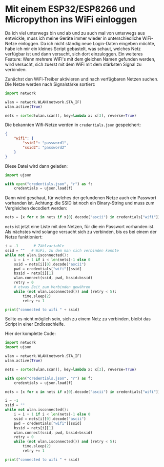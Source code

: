 # Mit einem ESP32/ESP8266 und Micropython ins WiFi einloggen

Da ich viel unterwegs bin und ab und zu auch mal von unterwegs aus entwickle, muss ich meine Geräte immer wieder in unterschiedliche WiFi-Netze einloggen. Da ich nicht ständig neue Login-Daten eingeben möchte, habe ich mir ein kleines Script gebastelt, was schaut, welches Netz verfügbar ist und dann versucht, sich dort einzuloggen. 
Ein weiteres Feature: Wenn mehrere WiFi's mit dem gleichen Namen gefunden werden, wird versucht, sich zuerst mit dem WiFi mit dem stärksten Signal zu verbinden.

Zunächst den WiFi-Treiber aktivieren und nach verfügbaren Netzen suchen. Die Netze werden nach Signalstärke sortiert:
```python
import network

wlan = network.WLAN(network.STA_IF)
wlan.active(True)

nets = sorted(wlan.scan(), key=lambda x: x[3], reverse=True) 
```

Die bekannten Wifi-Netze werden in `credentials.json` gespeichert:
```json
{
    "wifi": {
        "ssid1": "password1",
        "ssid2": "password2"
    }
}
```

Diese Datei wird dann geladen:
```python
import ujson

with open("credentials.json", "r") as f:
    credentials = ujson.load(f)
```

Dann wird geschaut, für welches der gefundenen Netze auch ein Passwort vorhanden ist. Achtung: die SSID ist noch ein Binary-String und muss zum Vergleichen decodiert werden:
```python
nets = [x for x in nets if x[0].decode("ascii") in credentials["wifi"]]  
```

`nets` ist jetzt eine Liste mit den Netzen, für die ein Passwort vorhanden ist. Als nächstes wird solange versucht sich zu verbinden, bis es bei einem der Netze funktioniert:

```python
i = -1       # Zählvariable
ssid = ""   # WiFi, zu dem man sich verbinden konnte
while not wlan.isconnected():
    i = i + 1 if i < len(nets)-1 else 0
    ssid = nets[i][0].decode("ascii")
    pwd = credentials["wifi"][ssid]
    bssid = nets[i][1]
    wlan.connect(ssid, pwd, bssid=bssid)
    retry = 0
    # etwas Zeit zum Verbinden gewähren
    while (not wlan.isconnected()) and (retry < 5): 
        time.sleep(2)
        retry += 1

print("connected to wifi " + ssid)
```

Sollte es nicht möglich sein, sich zu einem Netz zu verbinden, bleibt das Script in einer Endlosschleife.

Hier der komplette Code:

```python
import network
import ujson

wlan = network.WLAN(network.STA_IF)
wlan.active(True)

nets = sorted(wlan.scan(), key=lambda x: x[3], reverse=True) 

with open("credentials.json", "r") as f:
    credentials = ujson.load(f)

nets = [x for x in nets if x[0].decode("ascii") in credentials["wifi"]]  

i = -1
ssid = ""
while not wlan.isconnected():
    i = i + 1 if i < len(nets)-1 else 0
    ssid = nets[i][0].decode("ascii")
    pwd = credentials["wifi"][ssid]
    bssid = nets[i][1]
    wlan.connect(ssid, pwd, bssid=bssid)
    retry = 0
    while (not wlan.isconnected()) and (retry < 5): 
        time.sleep(2)
        retry += 1

print("connected to wifi " + ssid)
```
